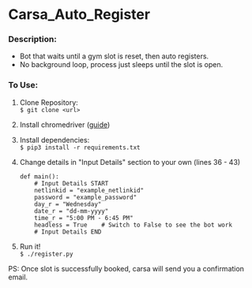 # Carsa_Auto_Register

### Description:
* Bot that waits until a gym slot is reset, then auto registers.
* No background loop, process just sleeps until the slot is open.


### To Use:
1. Clone Repository: \
	```$ git clone <url>```

2. Install chromedriver ([guide][1])
3. Install dependencies: \
	```$ pip3 install -r requirements.txt```
3. Change details in "Input Details" section to your own   (lines 36 - 43)
	```
	def main():
    	# Input Details START
    	netlinkid = "example_netlinkid"
    	password = "example_password"
    	day_r = "Wednesday"
    	date_r = "dd-mm-yyyy"
    	time_r = "5:00 PM - 6:45 PM"
    	headless = True    # Switch to False to see the bot work
    	# Input Details END
	```
4. Run it! \
	```$ ./register.py```
	
PS: Once slot is successfully booked, carsa will send you a confirmation email.

[1]: https://www.youtube.com/watch?v=dz59GsdvUF8
